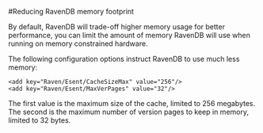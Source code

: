 #Reducing RavenDB memory footprint

By default, RavenDB will trade-off higher memory usage for better performance, you can limit the amount of memory RavenDB will use when running on memory constrained hardware.

The following configuration options instruct RavenDB to use much less memory:

    <add key="Raven/Esent/CacheSizeMax" value="256"/>
    <add key="Raven/Esent/MaxVerPages" value="32"/>

The first value is the maximum size of the cache, limited to 256 megabytes. The second is the maximum number of version pages to keep in memory, limited to 32 bytes.